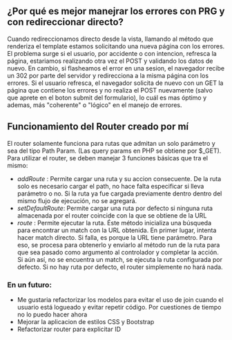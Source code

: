 ## ¿Por qué es mejor manejrar los errores con PRG y con redireccionar directo?
Cuando redireccionamos directo desde la vista, llamando al método que renderiza el template
estamos solicitando una nueva página con los errores. El problema surge si el usuario, por accidente o con intencion, refresca la página, estariamos realizando otra vez el POST y validando los datos de nuevo. En cambio, si flasheamos el error en una sesion, el navegador recibe un 302 por parte del servidor y redirecciona a la misma página con los errores. Si el usuario refresca, el navegador solicita de nuevo con un GET la página que contiene los errores y no realiza el POST nuevamente (salvo que aprete en el boton submit del formulario), lo cuál es mas óptimo y ademas, más "coherente" o "lógico" en el manejo de errores.

## Funcionamiento del Router creado por mí
El router solamente funciona para rutas que admitan un solo parámetro y sea del tipo Path Param. (Las query params en PHP se obtiene por $_GET). Para utilizar el router, se deben manejar 3 funciones básicas que tra el mismo:

- *addRoute* : Permite cargar una ruta y su accion consecuente. De la ruta solo es necesario cargar el path, no hace falta especificar si lleva parámetro o no. Si la ruta ya fue cargada previamente dentro dentro del mismo flujo de ejecución, no se agregará.
- *setDefaultRoute*: Permite cargar una ruta por defecto si ninguna ruta almacenada por el router coincide con la que se obtiene de la URL
- *route* : Permite ejecutar la ruta. Éste método inicializa una búsqueda para encontrar un match con la URL obtenida. En primer lugar, intenta hacer match directo. Si falla, es porque la URL tiene parámetro. Para eso, se procesa para obtenerlo y enviarlo al método run de la ruta para que sea pasado como argumento al controlador y completar la acción. Si aún así, no se encuentra un match, se ejecuta la ruta configurada por defecto. Si no hay ruta por defecto, el router simplemente no hará nada.

### En un futuro:
- Me gustaria refactorizar los modelos para evitar el uso de join cuando el usuario está logueado
y evitar repetir código. Por cuestiones de tiempo no lo puedo hacer ahora
- Mejorar la aplicacion de estilos CSS y Bootstrap
- Refactorizar router para explicitar ID
